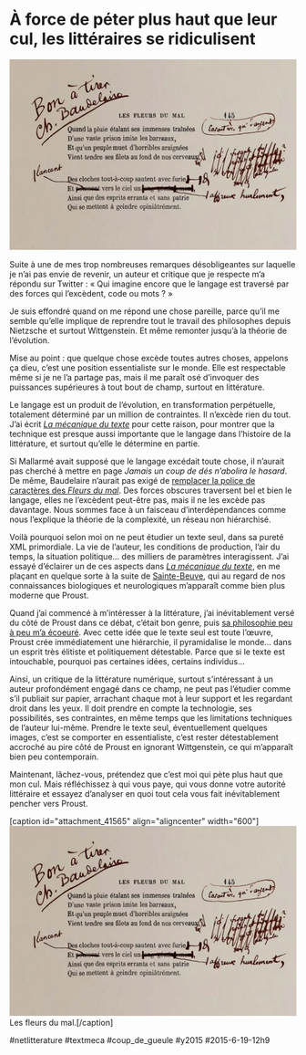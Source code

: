 # À force de péter plus haut que leur cul, les littéraires se ridiculisent

![](_i/bodelaire.webp)

Suite à une de mes trop nombreuses remarques désobligeantes sur laquelle je n’ai pas envie de revenir, un auteur et critique que je respecte m’a répondu sur Twitter : « Qui imagine encore que le langage est traversé par des forces qui l’excèdent, code ou mots ? »

Je suis effondré quand on me répond une chose pareille, parce qu’il me semble qu’elle implique de reprendre tout le travail des philosophes depuis Nietzsche et surtout Wittgenstein. Et même remonter jusqu’à la théorie de l’évolution.

Mise au point : que quelque chose excède toutes autres choses, appelons ça dieu, c’est une position essentialiste sur le monde. Elle est respectable même si je ne l’a partage pas, mais il me paraît osé d’invoquer des puissances supérieures à tout bout de champ, surtout en littérature.

Le langage est un produit de l’évolution, en transformation perpétuelle, totalement déterminé par un million de contraintes. Il n’excède rien du tout. J’ai écrit *[La mécanique du texte](../../page/la-mecanique-du-texte)* pour cette raison, pour montrer que la technique est presque aussi importante que le langage dans l’histoire de la littérature, et surtout qu’elle le détermine en partie.

Si Mallarmé avait supposé que le langage excédait toute chose, il n’aurait pas cherché à mettre en page *Jamais un coup de dés n’abolira le hasard*. De même, Baudelaire n’aurait pas exigé de [remplacer la police de caractères des *Fleurs du mal*](http://www.letemps.ch/Page/Uuid/d5a5853a-13f7-11e5-96f4-d5eb39d18cde/Po%C3%A8te_maudit_ou_maniaque_Derri%C3%A8re_les_%C3%A9preuves_corrig%C3%A9es_des_Fleurs_du_mal_un_autre_Baudelaire). Des forces obscures traversent bel et bien le langage, elles ne l’excèdent peut-être pas, mais il ne les excède pas davantage. Nous sommes face à un faisceau d’interdépendances comme nous l’explique la théorie de la complexité, un réseau non hiérarchisé.

Voilà pourquoi selon moi on ne peut étudier un texte seul, dans sa pureté XML primordiale. La vie de l’auteur, les conditions de production, l’air du temps, la situation politique… des milliers de paramètres interagissent. J’ai essayé d’éclairer un de ces aspects dans *[La mécanique du texte](../../page/la-mecanique-du-texte)*, en me plaçant en quelque sorte à la suite de [Sainte-Beuve](https://fr.wikipedia.org/wiki/Contre_Sainte-Beuve), qui au regard de nos connaissances biologiques et neurologiques m’apparaît comme bien plus moderne que Proust.

Quand j’ai commencé à m’intéresser à la littérature, j’ai inévitablement versé du côté de Proust dans ce débat, c’était bon genre, puis [sa philosophie peu à peu m’a écoeuré](../3/en-route-pour-vienne-esclace-a-charles-de-gaulle.md). Avec cette idée que le texte seul est toute l’œuvre, Proust crée immédiatement une hiérarchie, il pyramidalise le monde… dans un esprit très élitiste et politiquement détestable. Parce que si le texte est intouchable, pourquoi pas certaines idées, certains individus…

Ainsi, un critique de la littérature numérique, surtout s’intéressant à un auteur profondément engagé dans ce champ, ne peut pas l’étudier comme s’il publiait sur papier, arrachant chaque mot à leur support et les regardant droit dans les yeux. Il doit prendre en compte la technologie, ses possibilités, ses contraintes, en même temps que les limitations techniques de l’auteur lui-même. Prendre le texte seul, éventuellement quelques images, c’est se comporter en essentialiste, c’est rester détestablement accroché au pire côté de Proust en ignorant Wittgenstein, ce qui m’apparaît bien peu contemporain.

Maintenant, lâchez-vous, prétendez que c’est moi qui pète plus haut que mon cul. Mais réfléchissez à qui vous paye, qui vous donne votre autorité littéraire et essayez d’analyser en quoi tout cela vous fait inévitablement pencher vers Proust.

[caption id="attachment\_41565" align="aligncenter" width="600"][![Les fleurs du mal.](_i/bodelaire.webp)](https://twitter.com/saintsperes/status/610348570328346624/photo/1) Les fleurs du mal.[/caption]



#netlitterature #textmeca #coup_de_gueule #y2015 #2015-6-19-12h9
